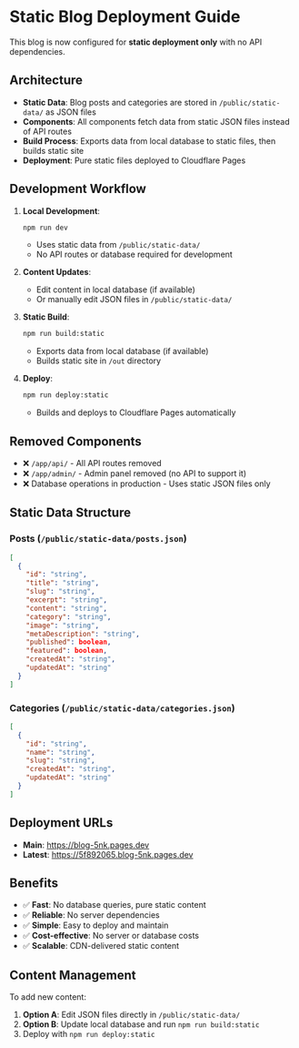# Static Blog Deployment Guide

This blog is now configured for **static deployment only** with no API dependencies.

## Architecture

- **Static Data**: Blog posts and categories are stored in `/public/static-data/` as JSON files
- **Components**: All components fetch data from static JSON files instead of API routes
- **Build Process**: Exports data from local database to static files, then builds static site
- **Deployment**: Pure static files deployed to Cloudflare Pages

## Development Workflow

1. **Local Development**: 
   ```bash
   npm run dev
   ```
   - Uses static data from `/public/static-data/`
   - No API routes or database required for development

2. **Content Updates**:
   - Edit content in local database (if available)
   - Or manually edit JSON files in `/public/static-data/`

3. **Static Build**:
   ```bash
   npm run build:static
   ```
   - Exports data from local database (if available)
   - Builds static site in `/out` directory

4. **Deploy**:
   ```bash
   npm run deploy:static
   ```
   - Builds and deploys to Cloudflare Pages automatically

## Removed Components

- ❌ `/app/api/` - All API routes removed
- ❌ `/app/admin/` - Admin panel removed (no API to support it)
- ❌ Database operations in production - Uses static JSON files only

## Static Data Structure

### Posts (`/public/static-data/posts.json`)
```json
[
  {
    "id": "string",
    "title": "string",
    "slug": "string",
    "excerpt": "string",
    "content": "string",
    "category": "string",
    "image": "string",
    "metaDescription": "string",
    "published": boolean,
    "featured": boolean,
    "createdAt": "string",
    "updatedAt": "string"
  }
]
```

### Categories (`/public/static-data/categories.json`)
```json
[
  {
    "id": "string",
    "name": "string",
    "slug": "string",
    "createdAt": "string",
    "updatedAt": "string"
  }
]
```

## Deployment URLs

- **Main**: https://blog-5nk.pages.dev
- **Latest**: https://5f892065.blog-5nk.pages.dev

## Benefits

- ✅ **Fast**: No database queries, pure static content
- ✅ **Reliable**: No server dependencies
- ✅ **Simple**: Easy to deploy and maintain
- ✅ **Cost-effective**: No server or database costs
- ✅ **Scalable**: CDN-delivered static content

## Content Management

To add new content:

1. **Option A**: Edit JSON files directly in `/public/static-data/`
2. **Option B**: Update local database and run `npm run build:static`
3. Deploy with `npm run deploy:static`